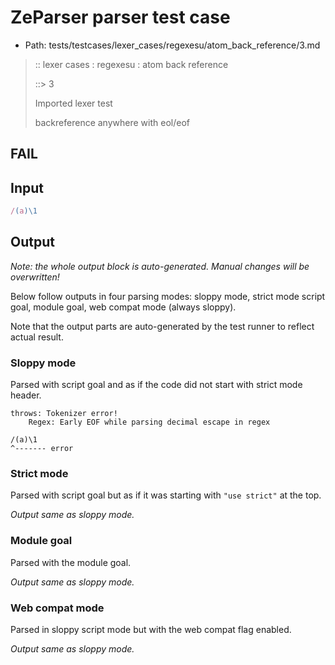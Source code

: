 # ZeParser parser test case

- Path: tests/testcases/lexer_cases/regexesu/atom_back_reference/3.md

> :: lexer cases : regexesu : atom back reference
>
> ::> 3
>
> Imported lexer test
>
> backreference anywhere with eol/eof

## FAIL

## Input

`````js
/(a)\1
`````

## Output

_Note: the whole output block is auto-generated. Manual changes will be overwritten!_

Below follow outputs in four parsing modes: sloppy mode, strict mode script goal, module goal, web compat mode (always sloppy).

Note that the output parts are auto-generated by the test runner to reflect actual result.

### Sloppy mode

Parsed with script goal and as if the code did not start with strict mode header.

`````
throws: Tokenizer error!
    Regex: Early EOF while parsing decimal escape in regex

/(a)\1
^------- error
`````

### Strict mode

Parsed with script goal but as if it was starting with `"use strict"` at the top.

_Output same as sloppy mode._

### Module goal

Parsed with the module goal.

_Output same as sloppy mode._

### Web compat mode

Parsed in sloppy script mode but with the web compat flag enabled.

_Output same as sloppy mode._
